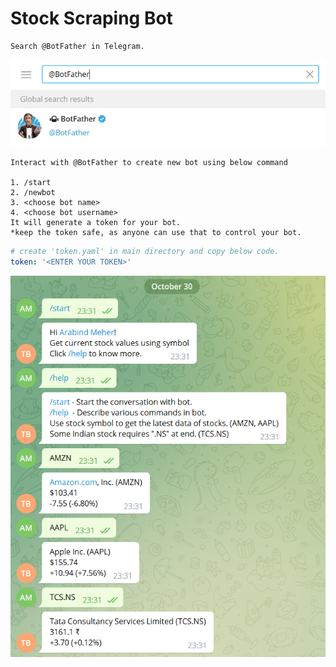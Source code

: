 # Stock Scraping Bot

```text
Search @BotFather in Telegram.
```
![bot-father](screenshots/Bot-Father.PNG)
```text
Interact with @BotFather to create new bot using below command

1. /start
2. /newbot
3. <choose bot name>
4. <choose bot username>
It will generate a token for your bot.
*keep the token safe, as anyone can use that to control your bot.
```

```yaml
# create 'token.yaml' in main directory and copy below code.
token: '<ENTER YOUR TOKEN>'
```

![telegram-bot](screenshots/Telegram-Bot.png)